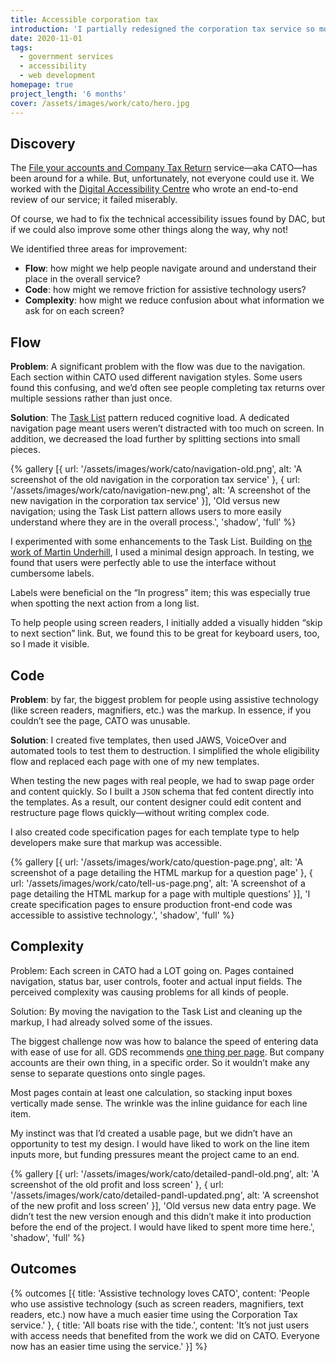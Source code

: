 ```yaml
---
title: Accessible corporation tax
introduction: 'I partially redesigned the corporation tax service so more people could use it.'
date: 2020-11-01
tags:
  - government services
  - accessibility
  - web development
homepage: true
project_length: '6 months'
cover: /assets/images/work/cato/hero.jpg
---
```

## Discovery

The [File your accounts and Company Tax Return](https://www.gov.uk/file-your-company-accounts-and-tax-return) service—aka CATO—has been around for a while. But, unfortunately, not everyone could use it. We worked with the [Digital Accessibility Centre](http://digitalaccessibilitycentre.org/) who wrote an end-to-end review of our service; it failed miserably.

Of course, we had to fix the technical accessibility issues found by DAC, but if we could also improve some other things along the way, why not!

We identified three areas for improvement:

* **Flow**: how might we help people navigate around and understand their place in the overall service?
* **Code**: how might we remove friction for assistive technology users?
* **Complexity**: how might we reduce confusion about what information we ask for on each screen?

## Flow

**Problem**: A significant problem with the flow was due to the navigation. Each section within CATO used different navigation styles. Some users found this confusing, and we’d often see people completing tax returns over multiple sessions rather than just once.

**Solution**: The [Task List](https://design-system.service.gov.uk/patterns/task-list-pages/) pattern reduced cognitive load. A dedicated navigation page meant users weren’t distracted with too much on screen. In addition, we decreased the load further by splitting sections into small pieces.

{% gallery [{
  url: '/assets/images/work/cato/navigation-old.png',
  alt: 'A screenshot of the old navigation in the corporation tax service'
}, {
  url: '/assets/images/work/cato/navigation-new.png',
  alt: 'A screenshot of the new navigation in the corporation tax service'
}], 
'Old versus new navigation; using the Task List pattern allows users to more easily understand where they are in the overall process.', 
'shadow', 
'full' 
%}

I experimented with some enhancements to the Task List. Building on [the work of Martin Underhill](https://www.tempertemper.net/portfolio/a-minimal-task-list-pattern-for-govuk), I used a minimal design approach. In testing, we found that users were perfectly able to use the interface without cumbersome labels. 

Labels were beneficial on the “In progress” item; this was especially true when spotting the next action from a long list. 

To help people using screen readers, I initially added a visually hidden “skip to next section” link. But, we found this to be great for keyboard users, too, so I made it visible.

## Code
**Problem**: by far, the biggest problem for people using assistive technology (like screen readers, magnifiers, etc.) was the markup. In essence, if you couldn’t see the page, CATO was unusable.

**Solution**: I created five templates, then used JAWS, VoiceOver and automated tools to test them to destruction. I simplified the whole eligibility flow and replaced each page with one of my new templates.

When testing the new pages with real people, we had to swap page order and content quickly. So I built a `JSON` schema that fed content directly into the templates. As a result, our content designer could edit content and restructure page flows quickly—without writing complex code.

I also created code specification pages for each template type to help developers make sure that markup was accessible. 

{% gallery [{
  url: '/assets/images/work/cato/question-page.png',
  alt: 'A screenshot of a page detailing the HTML markup for a question page'
}, {
  url: '/assets/images/work/cato/tell-us-page.png',
  alt: 'A screenshot of a page detailing the HTML markup for a page with multiple questions'
}], 
'I create specification pages to ensure production front-end code was accessible to assistive technology.', 
'shadow', 
'full' 
%}

## Complexity
Problem: Each screen in CATO had a LOT going on. Pages contained navigation, status bar, user controls, footer and actual input fields. The perceived complexity was causing problems for all kinds of people.

Solution: By moving the navigation to the Task List and cleaning up the markup, I had already solved some of the issues. 

The biggest challenge now was how to balance the speed of entering data with ease of use for all. GDS recommends [one thing per page](https://www.gov.uk/service-manual/design/form-structure#start-with-one-thing-per-page). But company accounts are their own thing, in a specific order. So it wouldn’t make any sense to separate questions onto single pages.

Most pages contain at least one calculation, so stacking input boxes vertically made sense. The wrinkle was the inline guidance for each line item. 

My instinct was that I’d created a usable page, but we didn’t have an opportunity to test my design. I would have liked to work on the line item inputs more, but funding pressures meant the project came to an end.

{% gallery [{
  url: '/assets/images/work/cato/detailed-pandl-old.png',
  alt: 'A screenshot of the old profit and loss screen'
}, {
  url: '/assets/images/work/cato/detailed-pandl-updated.png',
  alt: 'A screenshot of the new profit and loss screen'
}], 
'Old versus new data entry page. We didn’t test the new version enough and this didn’t make it into production before the end of the project. I would have liked to spent more time here.', 
'shadow', 
'full' 
%}

## Outcomes
{% outcomes [{
  title: 'Assistive technology loves CATO',
  content: 'People who use assistive technology (such as screen readers, magnifiers, text readers, etc.) now have a much easier time using the Corporation Tax service.'
}, {
  title: 'All boats rise with the tide.',
  content: 'It’s not just users with access needs that benefited from the work we did on CATO. Everyone now has an easier time using the service.'
}] %}